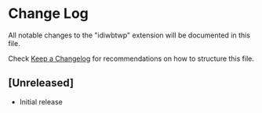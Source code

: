 # Change Log

All notable changes to the "idiwbtwp" extension will be documented in this file.

Check [Keep a Changelog](http://keepachangelog.com/) for recommendations on how to structure this file.

## [Unreleased]

- Initial release